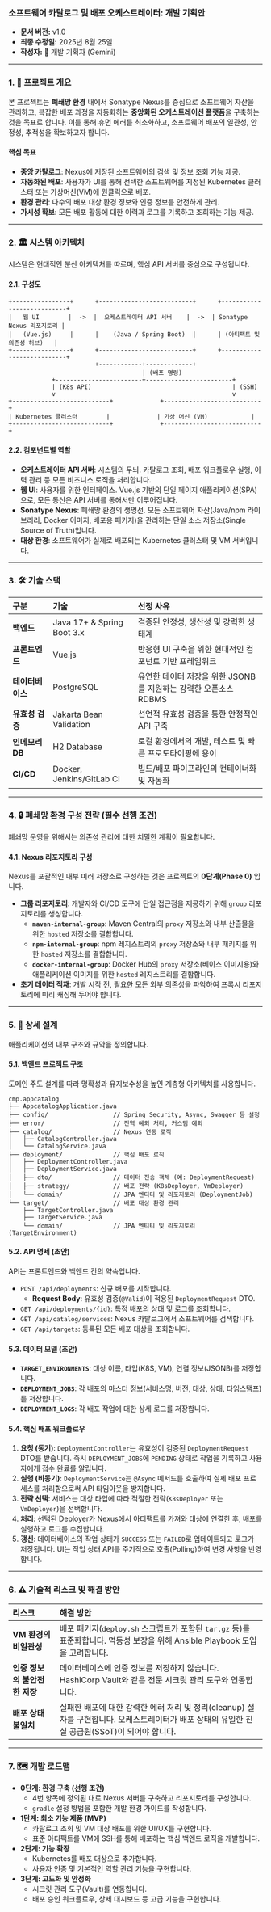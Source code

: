 ### **소프트웨어 카탈로그 및 배포 오케스트레이터: 개발 기획안**

* **문서 버전:** v1.0
* **최종 수정일:** 2025년 8월 25일
* **작성자:** 📝 개발 기획자 (Gemini)

-----

### **1. 📜 프로젝트 개요**

본 프로젝트는 **폐쇄망 환경** 내에서 Sonatype Nexus를 중심으로 소프트웨어 자산을 관리하고, 복잡한 배포 과정을 자동화하는 **중앙화된 오케스트레이션 플랫폼**을 구축하는 것을 목표로 합니다. 이를
통해 휴먼 에러를 최소화하고, 소프트웨어 배포의 일관성, 안정성, 추적성을 확보하고자 합니다.

#### **핵심 목표**

* **중앙 카탈로그**: Nexus에 저장된 소프트웨어의 검색 및 정보 조회 기능 제공.
* **자동화된 배포**: 사용자가 UI를 통해 선택한 소프트웨어를 지정된 Kubernetes 클러스터 또는 가상머신(VM)에 원클릭으로 배포.
* **환경 관리**: 다수의 배포 대상 환경 정보와 인증 정보를 안전하게 관리.
* **가시성 확보**: 모든 배포 활동에 대한 이력과 로그를 기록하고 조회하는 기능 제공.

-----

### **2. 🏛️ 시스템 아키텍처**

시스템은 현대적인 분산 아키텍처를 따르며, 핵심 API 서버를 중심으로 구성됩니다.

#### **2.1. 구성도**

```
+----------------+      +--------------------------+      +---------------------------+
|   웹 UI        |  ->  |  오케스트레이터 API 서버    |  ->  | Sonatype Nexus 리포지토리 |
|   (Vue.js)     |      |    (Java / Spring Boot)  |      | (아티팩트 및 의존성 허브)   |
+----------------+      +--------------------------+      +---------------------------+
                        +------------+-------------+
                                     | (배포 명령)
            +------------------------+------------------------+
            | (K8s API)                                       | (SSH)
            v                                                 v
+---------------------------+             +---------------------------+
| Kubernetes 클러스터        |             | 가상 머신 (VM)            |
+---------------------------+             +---------------------------+
```

#### **2.2. 컴포넌트별 역할**

* **오케스트레이터 API 서버**: 시스템의 두뇌. 카탈로그 조회, 배포 워크플로우 실행, 이력 관리 등 모든 비즈니스 로직을 처리합니다.
* **웹 UI**: 사용자를 위한 인터페이스. Vue.js 기반의 단일 페이지 애플리케이션(SPA)으로, 모든 통신은 API 서버를 통해서만 이루어집니다.
* **Sonatype Nexus**: 폐쇄망 환경의 생명선. 모든 소프트웨어 자산(Java/npm 라이브러리, Docker 이미지, 배포용 패키지)을 관리하는 단일 소스 저장소(Single Source of
  Truth)입니다.
* **대상 환경**: 소프트웨어가 실제로 배포되는 Kubernetes 클러스터 및 VM 서버입니다.

-----

### **3. 🛠️ 기술 스택**

| 구분          | 기술                         | 선정 사유                                     |
|:------------|:---------------------------|:------------------------------------------|
| **백엔드**     | Java 17+ & Spring Boot 3.x | 검증된 안정성, 생산성 및 강력한 생태계                    |
| **프론트엔드**   | Vue.js                     | 반응형 UI 구축을 위한 현대적인 컴포넌트 기반 프레임워크          |
| **데이터베이스**  | PostgreSQL                 | 유연한 데이터 저장을 위한 JSONB를 지원하는 강력한 오픈소스 RDBMS |
| **유효성 검증**  | Jakarta Bean Validation    | 선언적 유효성 검증을 통한 안정적인 API 구축                |
| **인메모리 DB** | H2 Database                | 로컬 환경에서의 개발, 테스트 및 빠른 프로토타이핑에 용이          |
| **CI/CD**   | Docker, Jenkins/GitLab CI  | 빌드/배포 파이프라인의 컨테이너화 및 자동화                  |

-----

### **4. 🔒 폐쇄망 환경 구성 전략 (필수 선행 조건)**

폐쇄망 운영을 위해서는 의존성 관리에 대한 치밀한 계획이 필요합니다.

#### **4.1. Nexus 리포지토리 구성**

Nexus를 포괄적인 내부 미러 저장소로 구성하는 것은 프로젝트의 **0단계(Phase 0)** 입니다.

* **그룹 리포지토리**: 개발자와 CI/CD 도구에 단일 접근점을 제공하기 위해 `group` 리포지토리를 생성합니다.
    * **`maven-internal-group`**: Maven Central의 `proxy` 저장소와 내부 산출물을 위한 `hosted` 저장소를 결합합니다.
    * **`npm-internal-group`**: npm 레지스트리의 `proxy` 저장소와 내부 패키지를 위한 `hosted` 저장소를 결합합니다.
    * **`docker-internal-group`**: Docker Hub의 `proxy` 저장소(베이스 이미지용)와 애플리케이션 이미지를 위한 `hosted` 레지스트리를 결합합니다.
* **초기 데이터 적재**: 개발 시작 전, 필요한 모든 외부 의존성을 파악하여 프록시 리포지토리에 미리 캐싱해 두어야 합니다.

-----

### **5. 📝 상세 설계**

애플리케이션의 내부 구조와 규약을 정의합니다.

#### **5.1. 백엔드 프로젝트 구조**

도메인 주도 설계를 따라 명확성과 유지보수성을 높인 계층형 아키텍처를 사용합니다.

```
cmp.appcatalog
├── AppcatalogApplication.java
├── config/                  // Spring Security, Async, Swagger 등 설정
├── error/                   // 전역 예외 처리, 커스텀 예외
├── catalog/                 // Nexus 연동 로직
│   ├── CatalogController.java
│   └── CatalogService.java
├── deployment/              // 핵심 배포 로직
│   ├── DeploymentController.java
│   ├── DeploymentService.java
│   ├── dto/                 // 데이터 전송 객체 (예: DeploymentRequest)
│   ├── strategy/            // 배포 전략 (K8sDeployer, VmDeployer)
│   └── domain/              // JPA 엔티티 및 리포지토리 (DeploymentJob)
└── target/                  // 배포 대상 환경 관리
    ├── TargetController.java
    ├── TargetService.java
    └── domain/              // JPA 엔티티 및 리포지토리 (TargetEnvironment)
```

#### **5.2. API 명세 (초안)**

API는 프론트엔드와 백엔드 간의 약속입니다.

* `POST /api/deployments`: 신규 배포를 시작합니다.
    * **Request Body**: 유효성 검증(`@Valid`)이 적용된 `DeploymentRequest` DTO.
* `GET /api/deployments/{id}`: 특정 배포의 상태 및 로그를 조회합니다.
* `GET /api/catalog/services`: Nexus 카탈로그에서 소프트웨어를 검색합니다.
* `GET /api/targets`: 등록된 모든 배포 대상을 조회합니다.

#### **5.3. 데이터 모델 (초안)**

* **`TARGET_ENVIRONMENTS`**: 대상 이름, 타입(K8S, VM), 연결 정보(JSONB)를 저장합니다.
* **`DEPLOYMENT_JOBS`**: 각 배포의 마스터 정보(서비스명, 버전, 대상, 상태, 타임스탬프)를 저장합니다.
* **`DEPLOYMENT_LOGS`**: 각 배포 작업에 대한 상세 로그를 저장합니다.

#### **5.4. 핵심 배포 워크플로우**

1. **요청 (동기)**: `DeploymentController`는 유효성이 검증된 `DeploymentRequest` DTO를 받습니다. 즉시 `DEPLOYMENT_JOBS`에 `PENDING` 상태로 작업을
   기록하고 사용자에게 접수 완료를 알립니다.
2. **실행 (비동기)**: `DeploymentService`는 `@Async` 메서드를 호출하여 실제 배포 프로세스를 처리함으로써 API 타임아웃을 방지합니다.
3. **전략 선택**: 서비스는 대상 타입에 따라 적절한 전략(`K8sDeployer` 또는 `VmDeployer`)을 선택합니다.
4. **처리**: 선택된 Deployer가 Nexus에서 아티팩트를 가져와 대상에 연결한 후, 배포를 실행하고 로그를 수집합니다.
5. **갱신**: 데이터베이스의 작업 상태가 `SUCCESS` 또는 `FAILED`로 업데이트되고 로그가 저장됩니다. UI는 작업 상태 API를 주기적으로 호출(Polling)하여 변경 사항을 반영합니다.

-----

### **6. ⚠️ 기술적 리스크 및 해결 방안**

| 리스크                | 해결 방안                                                                                    |
|:-------------------|:-----------------------------------------------------------------------------------------|
| **VM 환경의 비일관성**    | 배포 패키지(`deploy.sh` 스크립트가 포함된 `tar.gz` 등)를 표준화합니다. 멱등성 보장을 위해 Ansible Playbook 도입을 고려합니다. |
| **인증 정보의 불안전한 저장** | 데이터베이스에 인증 정보를 저장하지 않습니다. HashiCorp Vault와 같은 전문 시크릿 관리 도구와 연동합니다.                       |
| **배포 상태 불일치**      | 실패한 배포에 대한 강력한 에러 처리 및 정리(cleanup) 절차를 구현합니다. 오케스트레이터가 배포 상태의 유일한 진실 공급원(SSoT)이 되어야 합니다. |

-----

### **7. 🗺️ 개발 로드맵**

* **0단계: 환경 구축 (선행 조건)**
    * 4번 항목에 정의된 대로 Nexus 서버를 구축하고 리포지토리를 구성합니다.
    * `gradle` 설정 방법을 포함한 개발 환경 가이드를 작성합니다.
* **1단계: 최소 기능 제품 (MVP)**
    * 카탈로그 조회 및 VM 대상 배포를 위한 UI/UX를 구현합니다.
    * 표준 아티팩트를 VM에 SSH를 통해 배포하는 핵심 백엔드 로직을 개발합니다.
* **2단계: 기능 확장**
    * Kubernetes를 배포 대상으로 추가합니다.
    * 사용자 인증 및 기본적인 역할 관리 기능을 구현합니다.
* **3단계: 고도화 및 안정화**
    * 시크릿 관리 도구(Vault)를 연동합니다.
    * 배포 승인 워크플로우, 상세 대시보드 등 고급 기능을 구현합니다.